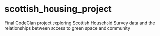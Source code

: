 # scottish_housing_project
 Final CodeClan project exploring Scottish Household Survey data and the relationships between access to green space and community
